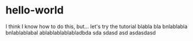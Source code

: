 # hello-world
I think I know how to do this, but... let's try the tutorial
blabla bla bnlablabla bnlablablabal ablablablablabladbda
sda
sdasd
asd
asdasdasd
